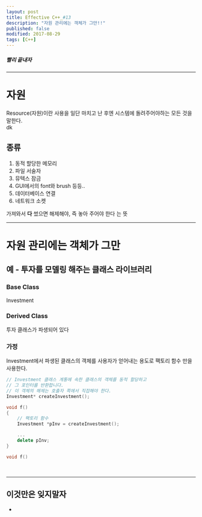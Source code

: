 ```yaml
---
layout: post
title: Effective C++_#13
description: "자원 관리에는 객체가 그만!!"
published: false
modified: 2017-08-29
tags: [C++]
---
```


##### 빨리 끝내자

---

# 자원
Resource(자원)이란 사용을 일단 마치고 난 후엔 시스템에 돌려주어야하는 모든 것을 말한다.  
dk
## 종류
1. 동적 할당한 메모리
2. 파일 서술자
3. 뮤텍스 잠금
4. GUI에서의 font와 brush 등등..
5. 데이터베이스 연결
6. 네트워크 소켓

가져와서 **다** 썼으면 해제해야, 즉 놓아 주어야 한다 는 뜻

---

# 자원 관리에는 객체가 그만
## 예 - 투자를 모델링 해주는 클래스 라이브러리
### Base Class 
Investment

### Derived Class
투자 클래스가 파생되어 있다

### 가정
Investment에서 파생된 클래스의 객체를 사용자가 얻어내는 용도로 팩토리 함수 만을 사용한다.

```cpp
// Investment 클래스 계통에 속한 클래스의 객체를 동적 할당하고
// 그 포인터를 반환합니다.
// 이 객체의 해제는 호출자 쪽에서 직접해야 한다.
Investment* createInvestment();

void f()
{
    // 팩토리 함수 
    Investment *pInv = createInvestment();

    ...
    delete pInv;
}

void f()

```




<br/>

---

## 이것만은 잊지말자
- 